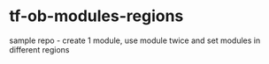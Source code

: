 # tf-ob-modules-regions
sample repo - create 1 module, use module twice and set modules in different regions
